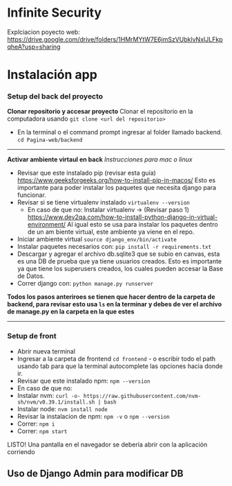 # Infinite Security

Explciacion poyecto web: https://drive.google.com/drive/folders/1HMrMYtW7E6jmSzVUbklvNxIJLFkpqheA?usp=sharing

# Instalación app 
### Setup del back del proyecto
**Clonar repositorio y accesar proyecto**
Clonar el repositorio en la computadora usando `git clone <url del repositorio>`
- En la terminal o el command prompt ingresar al folder llamado backend. `cd Pagina-web/backend`
---
**Activar ambiente virtaul en back**
*Instrucciones para mac o linux*
- Revisar que este instalado pip (revisar esta guía) https://www.geeksforgeeks.org/how-to-install-pip-in-macos/
  Esto es importante para poder instalar los paquetes que necesita django para funcionar.
- Revisar si se tiene virtualenv instalado `virtualenv --version`
  - En caso de que no: Instalar virtualenv -> (Revisar paso 1) https://www.dev2qa.com/how-to-install-python-django-in-virtual-environment/
  Al igual esto se usa para instalar los paquetes dentro de un am biente virtual, este ambiente ya viene en el repo.
- Iniciar ambiente virtual `source django_env/bin/activate`
- Instalar paquetes necesarios con: `pip install -r requirements.txt`
- Descargar y agregar el archivo db.sqlite3 que se subio en canvas, esta es una DB de prueba que ya tiene usuarios creados. Esto es importante ya que tiene los superusers creados, los cuales pueden accesar la Base de Datos.
- Correr django con: `python manage.py runserver`

**Todos los pasos anteriroes se tienen que hacer dentro de la carpeta de backend, para revisar esto usa `ls` en la terminar y debes de ver el archivo de manage.py en la carpeta en la que estes**

---
### Setup de front
- Abrir nueva terminal
- Ingresar a la carpeta de frontend `cd frontend` - o escribir todo el path usando tab para que la terminal autocomplete las opciones hacia donde ir.
- Revisar que este instalado npm: `npm --version`
 - En caso de que no:
  - Instalar nvm: `curl -o- https://raw.githubusercontent.com/nvm-sh/nvm/v0.39.1/install.sh | bash`
  - Instalar node: `nvm install node`
  - Revisar la instalacion de npm: `npm -v` o `npm --version`
- Correr: `npm i`
- Correr: `npm start`

LISTO! Una pantalla en el navegador se debería abrir con la aplicación corriendo

## Uso de Django Admin para modificar DB


